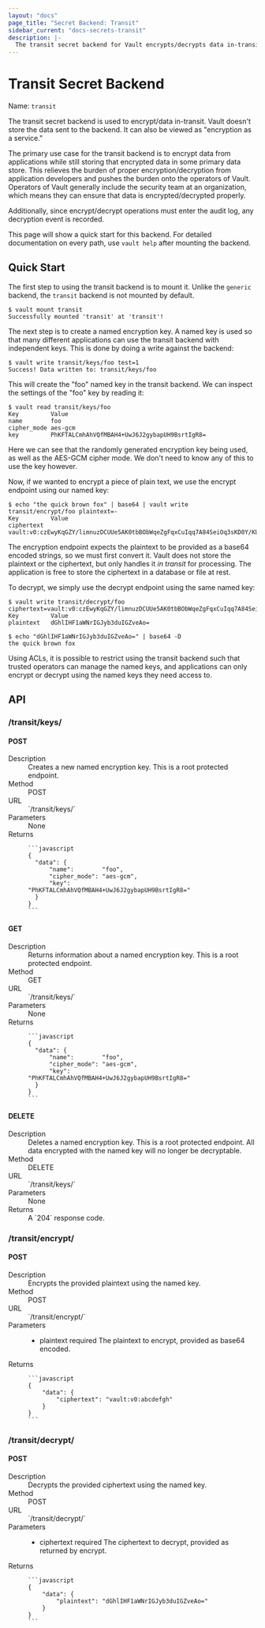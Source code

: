 ```yaml
---
layout: "docs"
page_title: "Secret Backend: Transit"
sidebar_current: "docs-secrets-transit"
description: |-
  The transit secret backend for Vault encrypts/decrypts data in-transit. It doesn't store any secrets.
---
```


# Transit Secret Backend

Name: `transit`

The transit secret backend is used to encrypt/data in-transit. Vault doesn't
store the data sent to the backend. It can also be viewed as "encryption as
a service."

The primary use case for the transit backend is to encrypt data from
applications while still storing that encrypted data in some primary data
store. This relieves the burden of proper encryption/decryption from
application developers and pushes the burden onto the operators of Vault.
Operators of Vault generally include the security team at an organization,
which means they can ensure that data is encrypted/decrypted properly.

Additionally, since encrypt/decrypt operations must enter the audit log,
any decryption event is recorded.

This page will show a quick start for this backend. For detailed documentation
on every path, use `vault help` after mounting the backend.

## Quick Start

The first step to using the transit backend is to mount it. Unlike the `generic`
backend, the `transit` backend is not mounted by default.

```
$ vault mount transit
Successfully mounted 'transit' at 'transit'!
```

The next step is to create a named encryption key. A named key is used so that
many different applications can use the transit backend with independent keys.
This is done by doing a write against the backend:

```
$ vault write transit/keys/foo test=1
Success! Data written to: transit/keys/foo
```

This will create the "foo" named key in the transit backend. We can inspect
the settings of the "foo" key by reading it:

```
$ vault read transit/keys/foo
Key        	Value
name       	foo
cipher_mode	aes-gcm
key        	PhKFTALCmhAhVQfMBAH4+UwJ6J2gybapUH9BsrtIgR8=
````

Here we can see that the randomly generated encryption key being used, as
well as the AES-GCM cipher mode. We don't need to know any of this to use
the key however.

Now, if we wanted to encrypt a piece of plain text, we use the encrypt
endpoint using our named key:

```
$ echo "the quick brown fox" | base64 | vault write transit/encrypt/foo plaintext=-
Key       	Value
ciphertext	vault:v0:czEwyKqGZY/limnuzDCUUe5AK0tbBObWqeZgFqxCuIqq7A84SeiOq3sKD0Y/KUvv
```

The encryption endpoint expects the plaintext to be provided as a base64 encoded
strings, so we must first convert it. Vault does not store the plaintext or the
ciphertext, but only handles it _in transit_ for processing. The application
is free to store the ciphertext in a database or file at rest.

To decrypt, we simply use the decrypt endpoint using the same named key:

```
$ vault write transit/decrypt/foo ciphertext=vault:v0:czEwyKqGZY/limnuzDCUUe5AK0tbBObWqeZgFqxCuIqq7A84SeiOq3sKD0Y/KUvv
Key      	Value
plaintext	dGhlIHF1aWNrIGJyb3duIGZveAo=

$ echo "dGhlIHF1aWNrIGJyb3duIGZveAo=" | base64 -D
the quick brown fox
```

Using ACLs, it is possible to restrict using the transit backend such
that trusted operators can manage the named keys, and applications can
only encrypt or decrypt using the named keys they need access to.

## API

### /transit/keys/
#### POST

<dl class="api">
  <dt>Description</dt>
  <dd>
    Creates a new named encryption key. This is a root protected endpoint.
  </dd>

  <dt>Method</dt>
  <dd>POST</dd>

  <dt>URL</dt>
  <dd>`/transit/keys/<name>`</dd>

  <dt>Parameters</dt>
  <dd>
    None
  </dd>

  <dt>Returns</dt>
  <dd>

    ```javascript
    {
      "data": {
          "name":        "foo",
          "cipher_mode": "aes-gcm",
          "key":         "PhKFTALCmhAhVQfMBAH4+UwJ6J2gybapUH9BsrtIgR8="
      }
    }
    ```

  </dd>
</dl>

#### GET

<dl class="api">
  <dt>Description</dt>
  <dd>
    Returns information about a named encryption key.
    This is a root protected endpoint.
  </dd>

  <dt>Method</dt>
  <dd>GET</dd>

  <dt>URL</dt>
  <dd>`/transit/keys/<name>`</dd>

  <dt>Parameters</dt>
  <dd>
    None
  </dd>

  <dt>Returns</dt>
  <dd>

    ```javascript
    {
      "data": {
          "name":        "foo",
          "cipher_mode": "aes-gcm",
          "key":         "PhKFTALCmhAhVQfMBAH4+UwJ6J2gybapUH9BsrtIgR8="
      }
    }
    ```

  </dd>
</dl>

#### DELETE

<dl class="api">
  <dt>Description</dt>
  <dd>
    Deletes a named encryption key. This is a root protected endpoint.
    All data encrypted with the named key will no longer be decryptable.
  </dd>

  <dt>Method</dt>
  <dd>DELETE</dd>

  <dt>URL</dt>
  <dd>`/transit/keys/<name>`</dd>

  <dt>Parameters</dt>
  <dd>
    None
  </dd>

  <dt>Returns</dt>
  <dd>
    A `204` response code.
  </dd>
</dl>

### /transit/encrypt/
#### POST

<dl class="api">
  <dt>Description</dt>
  <dd>
    Encrypts the provided plaintext using the named key.
  </dd>

  <dt>Method</dt>
  <dd>POST</dd>

  <dt>URL</dt>
  <dd>`/transit/encrypt/<name>`</dd>

  <dt>Parameters</dt>
  <dd>
    <ul>
      <li>
        <span class="param">plaintext</span>
        <span class="param-flags">required</span>
        The plaintext to encrypt, provided as base64 encoded.
      </li>
    </ul>
  </dd>

  <dt>Returns</dt>
  <dd>

    ```javascript
    {
        "data": {
            "ciphertext": "vault:v0:abcdefgh"
        }
    }
    ```

  </dd>
</dl>

### /transit/decrypt/
#### POST

<dl class="api">
  <dt>Description</dt>
  <dd>
    Decrypts the provided ciphertext using the named key.
  </dd>

  <dt>Method</dt>
  <dd>POST</dd>

  <dt>URL</dt>
  <dd>`/transit/decrypt/<name>`</dd>

  <dt>Parameters</dt>
  <dd>
    <ul>
      <li>
        <span class="param">ciphertext</span>
        <span class="param-flags">required</span>
        The ciphertext to decrypt, provided as returned by encrypt.
      </li>
    </ul>
  </dd>

  <dt>Returns</dt>
  <dd>

    ```javascript
    {
        "data": {
            "plaintext": "dGhlIHF1aWNrIGJyb3duIGZveAo="
        }
    }
    ```

  </dd>
</dl>
